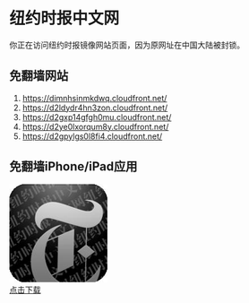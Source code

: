<h1>纽约时报中文网</h1>
<p>你正在访问纽约时报镜像网站页面，因为原网址在中国大陆被封锁。</p>
<h2>免翻墙网站</h2>
<ol>
<li><a href="https://dimnhsinmkdwq.cloudfront.net/" target="1">https://dimnhsinmkdwq.cloudfront.net/</a></li>
<li><a href="https://d2ldydr4hn3zon.cloudfront.net/" target="2">https://d2ldydr4hn3zon.cloudfront.net/</a></li>
<li><a href="https://d2gxp14gfgh0mu.cloudfront.net/" target="3">https://d2gxp14gfgh0mu.cloudfront.net/</a></li>
<li><a href="https://d2ye0lxorqum8y.cloudfront.net/" target="4">https://d2ye0lxorqum8y.cloudfront.net/</a></li>
<li><a href="https://d2gpylgs0l8fi4.cloudfront.net/" target="5">https://d2gpylgs0l8fi4.cloudfront.net/</a></li>
</ol>
<h2>免翻墙iPhone/iPad应用</h2>
<p>
	<a href="https://itunes.apple.com/cn/app/niu-yue-shi-bao-zhong-wen-wang/id807498298?mt=8">
		<img src="icon175x175.jpeg" />
		<br/>点击下载
	</a>
</p>